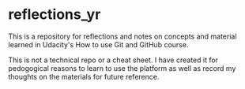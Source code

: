 # reflections_yr
This is a repository for reflections and notes on concepts and material learned in Udacity's How to use Git and GitHub course. 

This is not a technical repo or a cheat sheet. 
I have created it for pedogogical reasons to learn to use the platform as well as record my thoughts on the materials for future reference.
